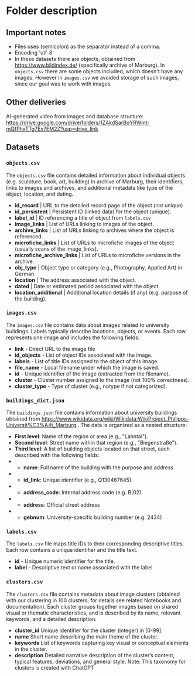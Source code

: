# Folder description

## Important notes
- Files uses (semicolon) as the separator instead of a comma.
- Encoding 'utf-8'
- In these datasets there are objects, obtained from https://www.bildindex.de/ (specifically archive of Marburg). In `objects.csv` there are some objects included, which doesn't have any images. However in `images.csv` we avoided storage of such images, since our goal was to work with images.

## Other deliveries
AI-generated video from images and database structure: https://drive.google.com/drive/folders/1ZAkdSarBqYRWmt-mQfPhxTTg7Ex7EM2Z?usp=drive_link

## Datasets

### `objects.csv`
The `objects.csv` file contains detailed information about individual objects (e.g. sculpture, book, art, building) in archive of Marburg, their identifiers, links to images and archives, and additional metadata like type of the object, location, and dating.

- **id_record** | URL to the detailed record page of the object (not unique)
- **id_persistent** | Persistent ID (linked data) for the object (unique).
- **label_id** | ID referencing a title of object from `labels.csv`
- **image_links** | List of URLs linking to images of the object.
- **archive_links** | List of URLs linking to archives where the object is referenced.
- **microfiche_links** | List of URLs to microfiche images of the object (usually scans of the image_links).
- **microfiche_archive_links** | List of URLs to microfiche versions in the archive.
- **obj_type** | Object type or category (e.g., Photography, Applied Art) in German.
- **location** | The address associated with the object.
- **dated** | Date or estimated period associated with the object.
- **location_additional** | Additional location details (if any) (e.g. purpose of the building).


### `images.csv`
The `images.csv` file contains data about images related to university buildings. Labels typically describe locations, objects, or events. Each row represents one image and includes the following fields:

- **link** - Direct URL to the image file
- **id_objects** - List of object IDs associated with the image.
- **labels** - List of title IDs assigned to the object of this image.
- **file_name** - Local filename under which the image is saved.
- **id** - Unique identifier of the image (extracted from the filename).
- **cluster** - Cluster number assigned to the image (not 100% correctness).
- **cluster_type** - Type of cluster (e.g., notype if not categorized).


### `buildings_dict.json`
The `buildings.json` file contains information about university buildings obtained from https://www.wikidata.org/wiki/Wikidata:WikiProject_Philipps-Universit%C3%A4t_Marburg . The data is organized as a nested structure:

- **First level**: Name of the region or area (e.g., "Lahntal").
- **Second level**: Street name within that region (e.g., "Biegenstraße").
- **Third level**: A list of building objects located on that street, each described with the following fields:
- - **name**: Full name of the building with the purpose and address 
- - **id_link**: Unique identifier (e.g., Q130467645).
- - **address_code**: Internal address code (e.g. B|02).
- - **address**: Official street address
- - **gebnum**: University-specific building number (e.g. 2434)

### `labels.csv`
The `labels.csv` file maps title IDs to their corresponding descriptive titles. Each row contains a unique identifier and the title text.
- **id** - Unique numeric identifier for the title.
- **label** - Descriptive text or name associated with the label

### `clusters.csv`
The `clusters.csv` file contains metadata about image clusters (obtained with our clustering in 100 clusters; for details see related Notebooks and documentation). Each cluster groups together images based on shared visual or thematic characteristics, and is described by its name, relevant keywords, and a detailed description.
- **cluster_id**	Unique identifier for the cluster (integer) in [0-99].
- **name**	Short name describing the main theme of the cluster.
- **keywords**	List of keywords capturing key visual or conceptual elements in the cluster.
- **description**	Detailed narrative description of the cluster’s content, typical features, deviations, and general style.
Note: This taxonomy for clusters is created with ChatGPT
